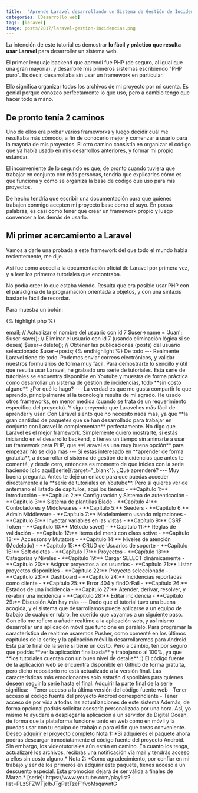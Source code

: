 ```yaml
---
title:  "Aprende Laravel desarrollando un Sistema de Gestión de Incidencias"
categories: [Desarrollo web]
tags: [laravel]
image: posts/2017/laravel-gestion-incidencias.png
---
```


La intención de este tutorial es demostrar **lo fácil y práctico que resulta usar Laravel** para desarrollar un sistema web.

El primer lenguaje backend que aprendí fue PHP (de seguro, al igual que una gran mayoría), y desarrollé mis primeros sistemas escribiendo "PHP puro". Es decir, desarrollaba sin usar un framework en particular. 

Ello significa organizar todos los archivos de mi proyecto por mi cuenta. Es genial porque conozco perfectamente lo que uso, pero a cambio tengo que hacer todo a mano.

De pronto tenía 2 caminos
---
Uno de ellos era probar varios frameworks y luego decidir cuál me resultaba más cómodo, a fin de conocerlo mejor y comenzar a usarlo para la mayoría de mis proyectos.
El otro camino consistía en organizar el código que ya había usado en mis desarrollos anteriores, y formar mi propio estándar.

El inconveniente de lo segundo es que, de pronto cuando tuviera que trabajar en conjunto con más personas, tendría que explicarles cómo es que funciona y cómo se organiza la base de código que uso para mis proyectos. 

De hecho tendría que escribir una documentación para que quienes trabajen conmigo acepten mi proyecto base como el suyo. En pocas palabras, es casi como tener que crear un framework propio y luego convencer a los demás de usarlo.

Mi primer acercamiento a Laravel
---
Vamos a darle una probada a este framework del que todo el mundo habla recientemente, me dije.

Así fue como accedí a la documentación oficial de Laravel por primera vez, y a leer los primeros tutoriales que encontraba.

No podía creer lo que estaba viendo. Resulta que era posible usar PHP con el paradigma de la programación orientada a objetos, y con una sintaxis bastante fácil de recordar.

Para muestra un botón:

{% highlight php %}
<?php

// Obtener el usuario con id 7
$user = User::find(7);

// Obtener el e-mail del usuario con id 7
$user->email;

// Actualizar el nombre del usuario con id 7
$user->name = 'Juan';
$user-save();

// Eliminar el usuario con id 7 (usando eliminación lógica si se desea)
$user->delete();

// Obtener las publicaciones (posts) del usuario seleccionado
$user->posts;
{% endhighlight %}

De todo
---
Realmente Laravel tiene de todo. 

Podemos enviar correos electrónicos, y validar nuestros formularios de forma muy fácil.

Para demostrarte lo sencillo y útil que resulta usar Laravel, he grabado una serie de tutoriales.

Esta serie de tutoriales se encuentra disponible en Youtube y muestra de forma práctica cómo desarrollar un sistema de gestión de incidencias, todo **sin costo alguno**.

¿Por qué lo hago?
---
La verdad es que me gusta compartir lo que aprendo, principalmente si la tecnología resulta de mi agrado.

He usado otros frameworks, en menor medida (cuando se trata de un requerimiento específico del proyecto). Y sigo creyendo que Laravel es más fácil de aprender y usar.

Con Laravel siento que no necesito nada más, ya que **la gran cantidad de paquetes que se han desarrollado para trabajar en conjunto con Laravel lo complementan** perfectamente.

No digo que Laravel es el mejor framework. Simplemente quiero mostrarte, si estás iniciando en el desarrollo backend, o tienes un tiempo sin animarte a usar un framework para PHP, que **Laravel es una muy buena opción** para empezar.

No se diga más
---
Si estás interesado en **aprender de forma gratuita**, a desarrollar el sistema de gestión de incidencias que antes te comenté, y desde cero, entonces es momento de que inicies con la serie haciendo [clic aquí][serie]{:target="_blank"}.

¿Qué aprenderé?
---
Muy buena pregunta. Antes te dejé un enlace para que puedas acceder directamente a la **serie de tutoriales en Youtube**.

Pero si quieres ver de antemano el listado de capítulos, aquí los tienes:

- **Capítulo 1:** Introducción
   
- **Capítulo 2:** Configuración y Sistema de autenticación
   
- **Capítulo 3:** Sistema de plantillas Blade
   
- **Capítulo 4:** Controladores y Middlewares
   
- **Capítulo 5:** Seeders
   
- **Capítulo 6:** Admin Middleware
   
- **Capítulo 7:** Modelamiento usando migraciones
   
- **Capítulo 8:** Inyectar variables en las vistas
   
- **Capítulo 9:** CSRF Token
   
- **Capítulo 10:** Método save()
   
- **Capítulo 11:** Reglas de validación
   
- **Capítulo 12:** Items del menú con class active
   
- **Capítulo 13:** Accessors y Mutators
   
- **Capítulo 14:** Niveles de atención (Modelado)
   
- **Capítulo 15:** CRUD de Usuarios de soporte
   
- **Capítulo 16:** Soft deletes
   
- **Capítulo 17:** Proyectos
   
- **Capítulo 18:** Categorías y Niveles
   
- **Capítulo 19:** Cargar SELECT dinámicamente
   
- **Capítulo 20:** Asignar proyectos a los usuarios
   
- **Capítulo 21:** Listar proyectos disponibles
   
- **Capítulo 22:** Proyecto seleccionado
   
- **Capítulo 23:** Dashboard
   
- **Capítulo 24:** Incidencias reportadas como cliente
   
- **Capítulo 25:** Error 404 y findOrFail
   
- **Capítulo 26:** Estados de una incidencia
   
- **Capítulo 27:** Atender, derivar, resolver, y re-abrir una incidencia
   
- **Capítulo 28:** Editar incidencia
   
- **Capítulo 29:** Discusión

Aún hay más
---
Dado que el tutorial tuvo una buena acogida, y el sistema que desarrollamos puede aplicarse a un equipo de trabajo de cualquier rubro, he querido que vayamos a un siguiente paso.

Con ello me refiero a añadir realtime a la aplicación web, y así mismo desarrollar una aplicación móvil que funcione en paralelo.

Para programar la característica de realtime usaremos Pusher, como comenté en los últimos capítulos de la serie; y la aplicación móvil la desarrollaremos para Android.

Esta parte final de la serie sí tiene un costo. Pero a cambio, ten por seguro que podrás **ver la aplicación finalizada** y trabajando al 100%, ya que **los tutoriales cuentan con un buen nivel de detalle** :)

El código fuente de la aplicación web se encuentra disponible en Github de forma gratuita, pero dicho repositorio no está actualizado a la versión final.

Las características más emocionantes solo estarán disponibles para quienes deseen seguir la serie hasta el final.

Adquirir la parte final de la serie significa:

- Tener acceso a la última versión del código fuente web
- Tener acceso al código fuente del proyecto Android correspondiente
- Tener acceso de por vida a todas las actualizaciones de este sistema

Además, de forma opcional podrás solicitar asesoría personalizada por una hora. 
Así, yo mismo te ayudaré a desplegar la aplicación a un servidor de Digital Ocean, de forma que la plataforma funcione tanto en web como en móvil y la puedas usar con tu equipo de trabajo o para el fin que creas conveniente.

<a class="button text-center" href="https://transactions.sendowl.com/products/524187/EFA78824/purchase" rel="nofollow">
	Deseo adquirir el proyecto completo
</a>
<script type="text/javascript" src="https://transactions.sendowl.com/assets/sendowl.js"></script>


Nota 1: *Si adquieres el paquete ahora podrás descargar inmediatamente el código fuente del proyecto Android. Sin embargo, los videotutoriales aún están en camino. En cuanto los tenga, actualizaré los archivos, recibrás una notificación vía mail y tendrás acceso a ellos sin costo alguno.*

Nota 2: *Como agradecimiento, por confiar en mi trabajo y ser de los primeros en adquirir este paquete, tienes acceso a un descuento especial. Esta promoción dejará de ser válida a finales de Marzo.*

[serie]: https://www.youtube.com/playlist?list=PLzSFZWTjelbJTgPatTzeF1fvoMsqawntG
